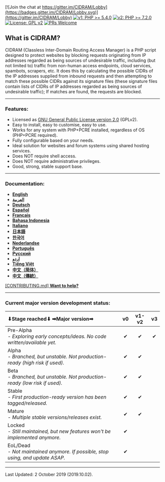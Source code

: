 [![Join the chat at https://gitter.im/CIDRAM/Lobby](https://badges.gitter.im/CIDRAM/Lobby.svg)](https://gitter.im/CIDRAM/Lobby)
[![v1: PHP >= 5.4.0](https://img.shields.io/badge/v1-PHP%20%3E%3D%205.4.0-8892bf.svg)](https://maikuolan.github.io/Compatibility-Charts/)
[![v2: PHP >= 7.2.0](https://img.shields.io/badge/v2-PHP%20%3E%3D%207.2.0-8892bf.svg)](https://maikuolan.github.io/Compatibility-Charts/)
[![License: GPL v2](https://img.shields.io/badge/License-GPL%20v2-blue.svg)](https://www.gnu.org/licenses/old-licenses/gpl-2.0.en.html)
[![PRs Welcome](https://img.shields.io/badge/PRs-Welcome-brightgreen.svg)](http://makeapullrequest.com)

## **What is CIDRAM?**

CIDRAM (Classless Inter-Domain Routing Access Manager) is a PHP script designed to protect websites by blocking requests originating from IP addresses regarded as being sources of undesirable traffic, including (but not limited to) traffic from non-human access endpoints, cloud services, spambots, scrapers, etc. It does this by calculating the possible CIDRs of the IP addresses supplied from inbound requests and then attempting to match these possible CIDRs against its signature files (these signature files contain lists of CIDRs of IP addresses regarded as being sources of undesirable traffic); If matches are found, the requests are blocked.

---


### Features:
- Licensed as [GNU General Public License version 2.0](https://github.com/CIDRAM/CIDRAM/blob/v1/LICENSE.txt) (GPLv2).
- Easy to install, easy to customise, easy to use.
- Works for any system with PHP+PCRE installed, regardless of OS (PHP+PCRE required).
- Fully configurable based on your needs.
- Ideal solution for websites and forum systems using shared hosting services.
- Does NOT require shell access.
- Does NOT require administrative privileges.
- Good, strong, stable support base.

---


### Documentation:
- **[English](https://github.com/CIDRAM/Docs/blob/master/readme.en.md)**
- **[العربية](https://github.com/CIDRAM/Docs/blob/master/readme.ar.md)**
- **[Deutsch](https://github.com/CIDRAM/Docs/blob/master/readme.de.md)**
- **[Español](https://github.com/CIDRAM/Docs/blob/master/readme.es.md)**
- **[Français](https://github.com/CIDRAM/Docs/blob/master/readme.fr.md)**
- **[Bahasa Indonesia](https://github.com/CIDRAM/Docs/blob/master/readme.id.md)**
- **[Italiano](https://github.com/CIDRAM/Docs/blob/master/readme.it.md)**
- **[日本語](https://github.com/CIDRAM/Docs/blob/master/readme.ja.md)**
- **[한국어](https://github.com/CIDRAM/Docs/blob/master/readme.ko.md)**
- **[Nederlandse](https://github.com/CIDRAM/Docs/blob/master/readme.nl.md)**
- **[Português](https://github.com/CIDRAM/Docs/blob/master/readme.pt.md)**
- **[Русский](https://github.com/CIDRAM/Docs/blob/master/readme.ru.md)**
- **[اردو](https://github.com/CIDRAM/Docs/blob/master/readme.ur.md)**
- **[Tiếng Việt](https://github.com/CIDRAM/Docs/blob/master/readme.vi.md)**
- **[中文（简体）](https://github.com/CIDRAM/Docs/blob/master/readme.zh.md)**
- **[中文（傳統）](https://github.com/CIDRAM/Docs/blob/master/readme.zh-tw.md)**

[\[CONTRIBUTING.md\] **Want to help?**](https://github.com/CIDRAM/CIDRAM/blob/v1/CONTRIBUTING.md)

---


### Current major version development status:

⬇Stage reached⬇ ➡Major version➡ | v0 | v1-v2 | v3
:--|:-:|:-:|:-:
Pre-Alpha<em><br />- Exploring early concepts/ideas. No code written/available yet.</em> | ✔ | ✔ | ✔
Alpha<em><br />- Branched, but unstable. Not production-ready (high risk if used).</em> | ✔ | ✔
Beta<em><br />- Branched, but unstable. Not production-ready (low risk if used).</em> | ✔ | ✔
Stable<em><br />- First production-ready version has been tagged/released.</em> | ✔ | ✔
Mature<em><br />- Multiple stable versions/releases exist.</em> | ✔ | ✔
Locked<em><br />- Still maintained, but new features won't be implemented anymore.</em> | ✔
EoL/Dead<em><br />- Not maintained anymore. If possible, stop using, and update ASAP.</em> | ✔

---


Last Updated: 2 October 2019 (2019.10.02).
